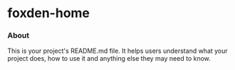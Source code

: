 foxden-home
===========

### About

This is your project's README.md file. It helps users understand what your
project does, how to use it and anything else they may need to know.